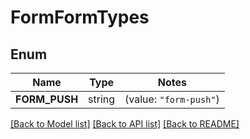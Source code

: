 # FormFormTypes

## Enum
Name | Type | Notes
------------ | ------------- | -------------
**FORM_PUSH** | string | (value: `"form-push"`)


[[Back to Model list]](../README.md#documentation-for-models) [[Back to API list]](../README.md#documentation-for-api-endpoints) [[Back to README]](../README.md)


